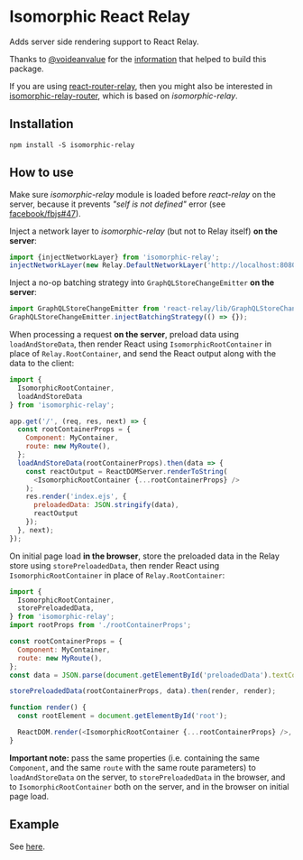 Isomorphic React Relay
======================
Adds server side rendering support to React Relay.

Thanks to [@voideanvalue](https://github.com/voideanvalue) for the [information](https://github.com/facebook/relay/issues/36#issuecomment-130402024) that helped to build this package.

If you are using [react-router-relay](https://github.com/relay-tools/react-router-relay), then you might also be interested in [isomorphic-relay-router](https://github.com/denvned/isomorphic-relay-router), which is based on *isomorphic-relay*.

Installation
------------

    npm install -S isomorphic-relay

How to use
----------

Make sure *isomorphic-relay* module is loaded before *react-relay* on the server, because it prevents *"self is not defined"* error (see [facebook/fbjs#47](https://github.com/facebook/fbjs/issues/47)).

Inject a network layer to *isomorphic-relay* (but not to Relay itself) **on the server**:
```javascript
import {injectNetworkLayer} from 'isomorphic-relay';
injectNetworkLayer(new Relay.DefaultNetworkLayer('http://localhost:8080/graphql'));
```
Inject a no-op batching strategy into `GraphQLStoreChangeEmitter` **on the server**:
```javascript
import GraphQLStoreChangeEmitter from 'react-relay/lib/GraphQLStoreChangeEmitter';
GraphQLStoreChangeEmitter.injectBatchingStrategy(() => {});
```
When processing a request **on the server**, preload data using `loadAndStoreData`, then render React using `IsomorphicRootContainer` in place of `Relay.RootContainer`, and send the React output along with the data to the client:
```javascript
import {
  IsomorphicRootContainer,
  loadAndStoreData
} from 'isomorphic-relay';

app.get('/', (req, res, next) => {
  const rootContainerProps = {
    Component: MyContainer,
    route: new MyRoute(),
  };
  loadAndStoreData(rootContainerProps).then(data => {
    const reactOutput = ReactDOMServer.renderToString(
      <IsomorphicRootContainer {...rootContainerProps} />
    );
    res.render('index.ejs', {
      preloadedData: JSON.stringify(data),
      reactOutput
    });
  }, next);
});
```
On initial page load **in the browser**, store the preloaded data in the Relay store using `storePreloadedData`, then render React using `IsomorphicRootContainer` in place of `Relay.RootContainer`:
```javascript
import {
  IsomorphicRootContainer,
  storePreloadedData,
} from 'isomorphic-relay';
import rootProps from './rootContainerProps';

const rootContainerProps = {
  Component: MyContainer,
  route: new MyRoute(),
};
const data = JSON.parse(document.getElementById('preloadedData').textContent);

storePreloadedData(rootContainerProps, data).then(render, render);

function render() {
  const rootElement = document.getElementById('root');

  ReactDOM.render(<IsomorphicRootContainer {...rootContainerProps} />, rootElement);
}
```
**Important note:** pass the same properties (i.e. containing the same `Component`, and the same `route` with the same route parameters) to `loadAndStoreData` on the server, to `storePreloadedData` in the browser, and to `IsomorphicRootContainer` both on the server, and in the browser on initial page load.

Example
-------
See [here](https://github.com/denvned/isomorphic-relay/tree/master/examples/star-wars).
